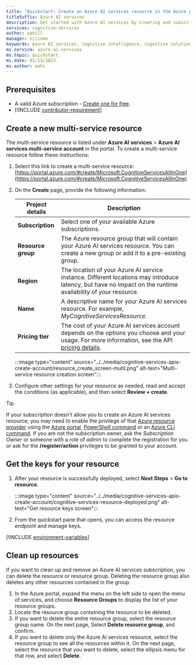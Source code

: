 ```yaml
---
title: "Quickstart: Create an Azure AI services resource in the Azure portal"
titleSuffix: Azure AI services
description: Get started with Azure AI services by creating and subscribing to a resource in the Azure portal.
services: cognitive-services
author: aahill
manager: nitinme
keywords: Azure AI services, cognitive intelligence, cognitive solutions, ai services
ms.service: azure-ai-services
ms.topic: quickstart
ms.date: 02/13/2023
ms.author: aahi
---
```


## Prerequisites

* A valid Azure subscription - [Create one for free](https://azure.microsoft.com/free/cognitive-services/).
* [!INCLUDE [contributor-requirement](./contributor-requirement.md)]

## Create a new multi-service resource

The multi-service resource is listed under **Azure AI services** > **Azure AI services multi-service account** in the portal. To create a multi-service resource follow these instructions:
1. Select this link to create a multi-service resource: [https://portal.azure.com/#create/Microsoft.CognitiveServicesAllInOne](https://portal.azure.com/#create/Microsoft.CognitiveServicesAllInOne)

1. On the **Create** page, provide the following information:

    |Project details| Description   |
    |--|--|
    | **Subscription** | Select one of your available Azure subscriptions. |
    | **Resource group** | The Azure resource group that will contain your Azure AI services resource. You can create a new group or add it to a pre-existing group. |
    | **Region** | The location of your Azure AI service instance. Different locations may introduce latency, but have no impact on the runtime availability of your resource. |
    | **Name** | A descriptive name for your Azure AI services resource. For example, *MyCognitiveServicesResource*. |
    | **Pricing tier** | The cost of your Azure AI services account depends on the options you choose and your usage. For more information, see the API [pricing details](https://azure.microsoft.com/pricing/details/cognitive-services/).

    :::image type="content" source="../../media/cognitive-services-apis-create-account/resource_create_screen-multi.png" alt-text="Multi-service resource creation screen":::

1. Configure other settings for your resource as needed, read and accept the conditions (as applicable), and then select **Review + create**.

> [!Tip]
> If your subscription doesn't allow you to create an Azure AI services resource, you may need to enable the privilege of that [Azure resource provider](../../../azure-resource-manager/management/resource-providers-and-types.md#register-resource-provider) using the [Azure portal](../../../azure-resource-manager/management/resource-providers-and-types.md#azure-portal), [PowerShell command](../../../azure-resource-manager/management/resource-providers-and-types.md#azure-powershell) or an [Azure CLI command](../../../azure-resource-manager/management/resource-providers-and-types.md#azure-cli). If you are not the subscription owner, ask the *Subscription Owner* or someone with a role of *admin* to complete the registration for you or ask for the **/register/action** privileges to be granted to your account.

## Get the keys for your resource

1. After your resource is successfully deployed, select **Next Steps** > **Go to resource**.

    :::image type="content" source="../../media/cognitive-services-apis-create-account/cognitive-services-resource-deployed.png" alt-text="Get resource keys screen":::

1. From the quickstart pane that opens, you can access the resource endpoint and manage keys.

[!INCLUDE [environment-variables](environment-variables.md)]

## Clean up resources

If you want to clean up and remove an Azure AI services subscription, you can delete the resource or resource group. Deleting the resource group also deletes any other resources contained in the group.

1. In the Azure portal, expand the menu on the left side to open the menu of services, and choose **Resource Groups** to display the list of your resource groups.
1. Locate the resource group containing the resource to be deleted.
1. If you want to delete the entire resource group, select the resource group name. On the next page, Select **Delete resource group**, and confirm.
1. If you want to delete only the Azure AI services resource, select the resource group to see all the resources within it. On the next page, select the resource that you want to delete, select the ellipsis menu for that row, and select **Delete**.
